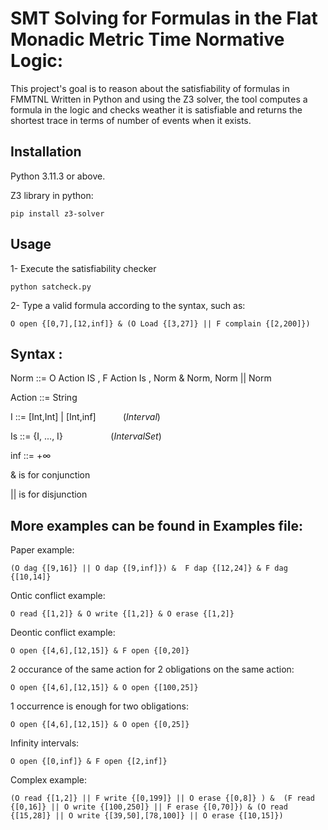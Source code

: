 # SMT Solving for Formulas in the Flat Monadic Metric Time Normative Logic:

This project's goal is to reason about the satisfiability of formulas in  FMMTNL 
Written in Python and using the Z3 solver, the tool computes a formula in the logic and checks weather it is satisfiable and returns the shortest trace in terms of number of events when it exists.


## Installation
Python 3.11.3 or above.

Z3 library in python:
```
pip install z3-solver
```
## Usage
1- Execute the satisfiability checker
```
python satcheck.py
```
2- Type a valid formula according to the syntax, such as:

```
O open {[0,7],[12,inf]} & (O Load {[3,27]} || F complain {[2,200]})
```

## Syntax :
Norm ::=  O Action IS  , F Action Is , Norm  & Norm, Norm  || Norm

Action ::=  String 

I ::= [Int,Int] | [Int,inf] $~~~~~~~~~~(Interval)$

Is ::= \{I, ..., I\} $~~~~~~~~~~\quad\quad(Interval Set )$

inf ::= $+\infty$

& is for conjunction 

|| is for disjunction

## More examples can be found in Examples file:

Paper example:
```
(O dag {[9,16]} || O dap {[9,inf]}) &  F dap {[12,24]} & F dag {[10,14]}
```
Ontic conflict example:
```
O read {[1,2]} & O write {[1,2]} & O erase {[1,2]}
```

Deontic conflict example:
```
O open {[4,6],[12,15]} & F open {[0,20]}
```
2 occurance of the same action for 2 obligations on the same action:
```
O open {[4,6],[12,15]} & O open {[100,25]}
```

1 occurrence is enough for two obligations:
```
O open {[4,6],[12,15]} & O open {[0,25]}
```

Infinity intervals:
```
O open {[0,inf]} & F open {[2,inf]}
```

 Complex example:
 ```
(O read {[1,2]} || F write {[0,199]} || O erase {[0,8]} ) &  (F read {[0,16]} || O write {[100,250]} || F erase {[0,70]}) & (O read {[15,28]} || O write {[39,50],[78,100]} || O erase {[10,15]})
```


